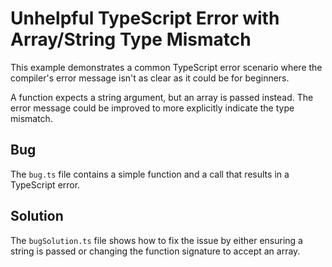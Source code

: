# Unhelpful TypeScript Error with Array/String Type Mismatch

This example demonstrates a common TypeScript error scenario where the compiler's error message isn't as clear as it could be for beginners.

A function expects a string argument, but an array is passed instead. The error message could be improved to more explicitly indicate the type mismatch.

## Bug

The `bug.ts` file contains a simple function and a call that results in a TypeScript error.

## Solution

The `bugSolution.ts` file shows how to fix the issue by either ensuring a string is passed or changing the function signature to accept an array.
